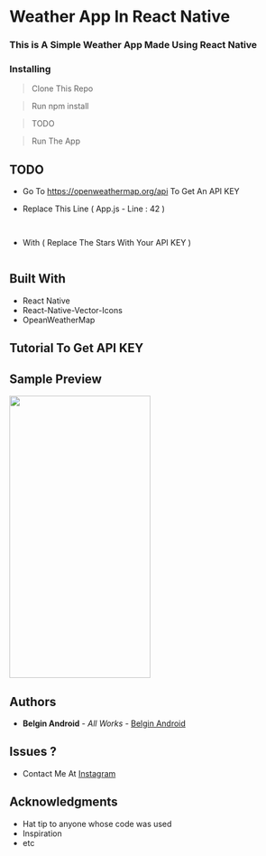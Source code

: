 # Weather App In React Native

### This is A Simple Weather App Made Using React Native

### Installing

> Clone This Repo

> Run npm install

> TODO

> Run The App

## TODO 

* Go To https://openweathermap.org/api To Get An API KEY

* Replace This Line ( App.js - Line : 42 )

```javascript
 
```

* With ( Replace The Stars With Your API KEY )

```javascript

```


## Built With

* React Native
* React-Native-Vector-Icons
* OpeanWeatherMap

## Tutorial To Get API KEY


## Sample Preview

<img src="" width="250" height="500">


## Authors

* **Belgin Android** - *All Works* - [Belgin Android]()

## Issues ?

* Contact Me At [Instagram]()

## Acknowledgments

* Hat tip to anyone whose code was used
* Inspiration
* etc
